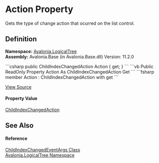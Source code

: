 # Action Property


Gets the type of change action that ocurred on the list control.



## Definition
**Namespace:** <a href="N_Avalonia_LogicalTree">Avalonia.LogicalTree</a>  
**Assembly:** Avalonia.Base (in Avalonia.Base.dll) Version: 11.2.0

<Tabs groupId="api-code-preview">
<TabItem value="csharp" label="C#">
```csharp
public ChildIndexChangedAction Action { get; }
```
</TabItem>
<TabItem value="vb" label="VB">
```vb
Public ReadOnly Property Action As ChildIndexChangedAction
	Get
```
</TabItem>
<TabItem value="fsharp" label="F#">
```fsharp
member Action : ChildIndexChangedAction with get
```
</TabItem>
</Tabs>



<a href="https://github.com/AvaloniaUI/Avalonia/tree/master/src/Avalonia.Base/LogicalTree/ChildIndexChangedEventArgs.cs#L55" title="View the source code">View Source</a>



#### Property Value
<a href="T_Avalonia_LogicalTree_ChildIndexChangedAction">ChildIndexChangedAction</a>

## See Also


#### Reference
<a href="T_Avalonia_LogicalTree_ChildIndexChangedEventArgs">ChildIndexChangedEventArgs Class</a>  
<a href="N_Avalonia_LogicalTree">Avalonia.LogicalTree Namespace</a>  


